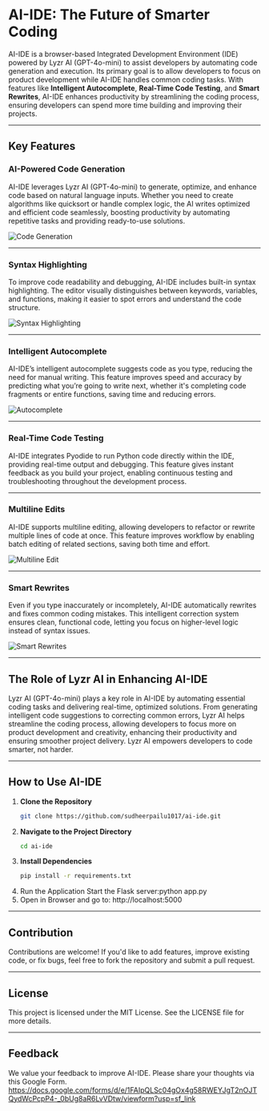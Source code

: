 # **AI-IDE: The Future of Smarter Coding**

AI-IDE is a browser-based Integrated Development Environment (IDE) powered by Lyzr AI (GPT-4o-mini) to assist developers by automating code generation and execution. Its primary goal is to allow developers to focus on product development while AI-IDE handles common coding tasks. With features like **Intelligent Autocomplete**, **Real-Time Code Testing**, and **Smart Rewrites**, AI-IDE enhances productivity by streamlining the coding process, ensuring developers can spend more time building and improving their projects.

---

## **Key Features**

### **AI-Powered Code Generation**
AI-IDE leverages Lyzr AI (GPT-4o-mini) to generate, optimize, and enhance code based on natural language inputs. Whether you need to create algorithms like quicksort or handle complex logic, the AI writes optimized and efficient code seamlessly, boosting productivity by automating repetitive tasks and providing ready-to-use solutions.

![Code Generation](https://github.com/user-attachments/assets/19a08a54-000c-4898-9b9e-0c5a7743d0f9)

---

### **Syntax Highlighting**
To improve code readability and debugging, AI-IDE includes built-in syntax highlighting. The editor visually distinguishes between keywords, variables, and functions, making it easier to spot errors and understand the code structure.

![Syntax Highlighting](https://github.com/user-attachments/assets/88710f46-be22-4ef6-a3c6-7f28b7f35324)

---

### **Intelligent Autocomplete**
AI-IDE’s intelligent autocomplete suggests code as you type, reducing the need for manual writing. This feature improves speed and accuracy by predicting what you’re going to write next, whether it's completing code fragments or entire functions, saving time and reducing errors.

![Autocomplete](https://github.com/user-attachments/assets/507cc11f-c945-4a41-9af3-51e34b8c4269)

---

### **Real-Time Code Testing**
AI-IDE integrates Pyodide to run Python code directly within the IDE, providing real-time output and debugging. This feature gives instant feedback as you build your project, enabling continuous testing and troubleshooting throughout the development process.

---

### **Multiline Edits**
AI-IDE supports multiline editing, allowing developers to refactor or rewrite multiple lines of code at once. This feature improves workflow by enabling batch editing of related sections, saving both time and effort.

![Multiline Edit](https://github.com/user-attachments/assets/2cbf0949-55ce-4b7e-b06e-10ff5c975a55)

---

### **Smart Rewrites**
Even if you type inaccurately or incompletely, AI-IDE automatically rewrites and fixes common coding mistakes. This intelligent correction system ensures clean, functional code, letting you focus on higher-level logic instead of syntax issues.

![Smart Rewrites](https://github.com/user-attachments/assets/fd54a499-dbbd-4043-83b2-ed51cf27f81e)

---

## **The Role of Lyzr AI in Enhancing AI-IDE**

Lyzr AI (GPT-4o-mini) plays a key role in AI-IDE by automating essential coding tasks and delivering real-time, optimized solutions. From generating intelligent code suggestions to correcting common errors, Lyzr AI helps streamline the coding process, allowing developers to focus more on product development and creativity, enhancing their productivity and ensuring smoother project delivery. Lyzr AI empowers developers to code smarter, not harder.

---

## **How to Use AI-IDE**

1. **Clone the Repository**  
   ```bash
   git clone https://github.com/sudheerpailu1017/ai-ide.git
2. **Navigate to the Project Directory**
   ```bash
   cd ai-ide
3. **Install Dependencies**
   ```bash
   pip install -r requirements.txt
4. Run the Application
Start the Flask server:python app.py
5. Open in Browser and go to: http://localhost:5000

---

## **Contribution**
Contributions are welcome! If you'd like to add features, improve existing code, or fix bugs, feel free to fork the repository and submit a pull request.

---

## **License**
This project is licensed under the MIT License. See the LICENSE file for more details.

---

## **Feedback**
We value your feedback to improve AI-IDE. Please share your thoughts via this Google Form.
https://docs.google.com/forms/d/e/1FAIpQLSc04gOx4g58RWEYJgT2nOJTQydWcPcpP4-_0bUg8aR6LvVDtw/viewform?usp=sf_link


